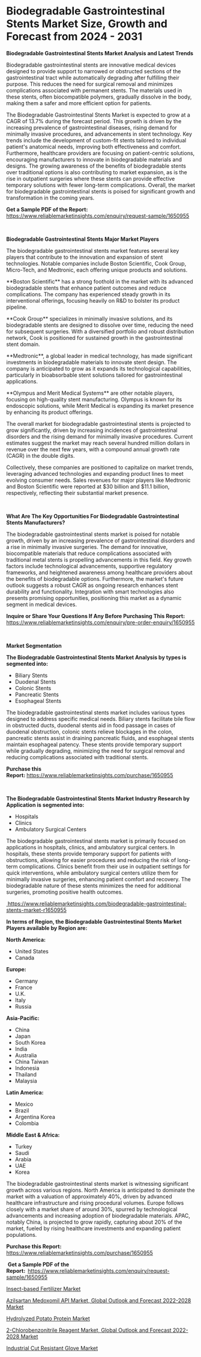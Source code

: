 <p><h1>Biodegradable Gastrointestinal Stents Market Size, Growth and Forecast from 2024 - 2031</h1></p><p><strong>Biodegradable Gastrointestinal Stents Market Analysis and Latest Trends</strong></p>
<p><p>Biodegradable gastrointestinal stents are innovative medical devices designed to provide support to narrowed or obstructed sections of the gastrointestinal tract while automatically degrading after fulfilling their purpose. This reduces the need for surgical removal and minimizes complications associated with permanent stents. The materials used in these stents, often biocompatible polymers, gradually dissolve in the body, making them a safer and more efficient option for patients.</p><p>The Biodegradable Gastrointestinal Stents Market is expected to grow at a CAGR of 13.7% during the forecast period. This growth is driven by the increasing prevalence of gastrointestinal diseases, rising demand for minimally invasive procedures, and advancements in stent technology. Key trends include the development of custom-fit stents tailored to individual patient's anatomical needs, improving both effectiveness and comfort. Furthermore, healthcare providers are focusing on patient-centric solutions, encouraging manufacturers to innovate in biodegradable materials and designs. The growing awareness of the benefits of biodegradable stents over traditional options is also contributing to market expansion, as is the rise in outpatient surgeries where these stents can provide effective temporary solutions with fewer long-term complications. Overall, the market for biodegradable gastrointestinal stents is poised for significant growth and transformation in the coming years.</p></p>
<p><strong>Get a Sample PDF of the Report:&nbsp;</strong> <a href="https://www.reliablemarketinsights.com/enquiry/request-sample/1650955?utm_campaign=1340&utm_medium=2&utm_source=Github&utm_content=ia&utm_term=12102024&utm_id=biodegradable-gastrointestinal-stents">https://www.reliablemarketinsights.com/enquiry/request-sample/1650955</a></p>
<p>&nbsp;</p>
<p><strong>Biodegradable Gastrointestinal Stents Major Market Players</strong></p>
<p><p>The biodegradable gastrointestinal stents market features several key players that contribute to the innovation and expansion of stent technologies. Notable companies include Boston Scientific, Cook Group, Micro-Tech, and Medtronic, each offering unique products and solutions.</p><p>**Boston Scientific** has a strong foothold in the market with its advanced biodegradable stents that enhance patient outcomes and reduce complications. The company has experienced steady growth in its interventional offerings, focusing heavily on R&D to bolster its product pipeline. </p><p>**Cook Group** specializes in minimally invasive solutions, and its biodegradable stents are designed to dissolve over time, reducing the need for subsequent surgeries. With a diversified portfolio and robust distribution network, Cook is positioned for sustained growth in the gastrointestinal stent domain.</p><p>**Medtronic**, a global leader in medical technology, has made significant investments in biodegradable materials to innovate stent design. The company is anticipated to grow as it expands its technological capabilities, particularly in bioabsorbable stent solutions tailored for gastrointestinal applications.</p><p>**Olympus and Merit Medical Systems** are other notable players, focusing on high-quality stent manufacturing. Olympus is known for its endoscopic solutions, while Merit Medical is expanding its market presence by enhancing its product offerings.</p><p>The overall market for biodegradable gastrointestinal stents is projected to grow significantly, driven by increasing incidences of gastrointestinal disorders and the rising demand for minimally invasive procedures. Current estimates suggest the market may reach several hundred million dollars in revenue over the next few years, with a compound annual growth rate (CAGR) in the double digits.</p><p>Collectively, these companies are positioned to capitalize on market trends, leveraging advanced technologies and expanding product lines to meet evolving consumer needs. Sales revenues for major players like Medtronic and Boston Scientific were reported at $30 billion and $11.1 billion, respectively, reflecting their substantial market presence.</p></p>
<p>&nbsp;</p>
<p><strong>What Are The Key Opportunities For Biodegradable Gastrointestinal Stents Manufacturers?</strong></p>
<p><p>The biodegradable gastrointestinal stents market is poised for notable growth, driven by an increasing prevalence of gastrointestinal disorders and a rise in minimally invasive surgeries. The demand for innovative, biocompatible materials that reduce complications associated with traditional metal stents is propelling advancements in this field. Key growth factors include technological advancements, supportive regulatory frameworks, and heightened awareness among healthcare providers about the benefits of biodegradable options. Furthermore, the market's future outlook suggests a robust CAGR as ongoing research enhances stent durability and functionality. Integration with smart technologies also presents promising opportunities, positioning this market as a dynamic segment in medical devices.</p></p>
<p><strong>Inquire or Share Your Questions If Any Before Purchasing This Report:</strong> <a href="https://www.reliablemarketinsights.com/enquiry/pre-order-enquiry/1650955?utm_campaign=1340&utm_medium=2&utm_source=Github&utm_content=ia&utm_term=12102024&utm_id=biodegradable-gastrointestinal-stents">https://www.reliablemarketinsights.com/enquiry/pre-order-enquiry/1650955</a></p>
<p>&nbsp;</p>
<p><strong>Market Segmentation</strong></p>
<p><strong>The Biodegradable Gastrointestinal Stents Market Analysis by types is segmented into:</strong></p>
<p><ul><li>Biliary Stents</li><li>Duodenal Stents</li><li>Colonic Stents</li><li>Pancreatic Stents</li><li>Esophageal Stents</li></ul></p>
<p><p>The biodegradable gastrointestinal stents market includes various types designed to address specific medical needs. Biliary stents facilitate bile flow in obstructed ducts, duodenal stents aid in food passage in cases of duodenal obstruction, colonic stents relieve blockages in the colon, pancreatic stents assist in draining pancreatic fluids, and esophageal stents maintain esophageal patency. These stents provide temporary support while gradually degrading, minimizing the need for surgical removal and reducing complications associated with traditional stents.</p></p>
<p><strong>Purchase this Report:&nbsp;</strong><a href="https://www.reliablemarketinsights.com/purchase/1650955?utm_campaign=1340&utm_medium=2&utm_source=Github&utm_content=ia&utm_term=12102024&utm_id=biodegradable-gastrointestinal-stents">https://www.reliablemarketinsights.com/purchase/1650955</a></p>
<p>&nbsp;</p>
<p><strong>The Biodegradable Gastrointestinal Stents Market Industry Research by Application is segmented into:</strong></p>
<p><ul><li>Hospitals</li><li>Clinics</li><li>Ambulatory Surgical Centers</li></ul></p>
<p><p>The biodegradable gastrointestinal stents market is primarily focused on applications in hospitals, clinics, and ambulatory surgical centers. In hospitals, these stents provide temporary support for patients with obstructions, allowing for easier procedures and reducing the risk of long-term complications. Clinics benefit from their use in outpatient settings for quick interventions, while ambulatory surgical centers utilize them for minimally invasive surgeries, enhancing patient comfort and recovery. The biodegradable nature of these stents minimizes the need for additional surgeries, promoting positive health outcomes.</p></p>
<p><a href="https://www.reliablemarketinsights.com/biodegradable-gastrointestinal-stents-market-r1650955?utm_campaign=1340&utm_medium=2&utm_source=Github&utm_content=ia&utm_term=12102024&utm_id=biodegradable-gastrointestinal-stents">&nbsp;https://www.reliablemarketinsights.com/biodegradable-gastrointestinal-stents-market-r1650955</a></p>
<p><strong>In terms of Region, the Biodegradable Gastrointestinal Stents Market Players available by Region are:</strong></p>
<p>
    <p> <strong> North America: </strong>
        <ul>
            <li>United States</li>
            <li>Canada</li>
        </ul>
        </p> 
    <p> <strong> Europe: </strong>
        <ul>
            <li>Germany</li>
            <li>France</li>
            <li>U.K.</li>
            <li>Italy</li>
            <li>Russia</li>
        </ul>
        </p> 
    <p> <strong> Asia-Pacific: </strong>
        <ul>
            <li>China</li>
            <li>Japan</li>
            <li>South Korea</li>
            <li>India</li>
            <li>Australia</li>
            <li>China Taiwan</li>
            <li>Indonesia</li>
            <li>Thailand</li>
            <li>Malaysia</li>
        </ul>
        </p> 
    <p> <strong> Latin America: </strong>
        <ul>
            <li>Mexico</li>
            <li>Brazil</li>
            <li>Argentina Korea</li>
            <li>Colombia</li>
        </ul>
        </p> 
    <p> <strong> Middle East & Africa: </strong>
        <ul>
            <li>Turkey</li>
            <li>Saudi</li>
            <li>Arabia</li>
            <li>UAE</li>
            <li>Korea</li>
        </ul>
    </p>
    </p>
<p><p>The biodegradable gastrointestinal stents market is witnessing significant growth across various regions. North America is anticipated to dominate the market with a valuation of approximately 40%, driven by advanced healthcare infrastructure and rising procedural volumes. Europe follows closely with a market share of around 30%, spurred by technological advancements and increasing adoption of biodegradable materials. APAC, notably China, is projected to grow rapidly, capturing about 20% of the market, fueled by rising healthcare investments and expanding patient populations.</p></p>
<p><strong>Purchase this Report: </strong><a href="https://www.reliablemarketinsights.com/purchase/1650955?utm_campaign=1340&utm_medium=2&utm_source=Github&utm_content=ia&utm_term=12102024&utm_id=biodegradable-gastrointestinal-stents">https://www.reliablemarketinsights.com/purchase/1650955</a></p>
<p>&nbsp;<strong>Get a Sample PDF of the Report:&nbsp;&nbsp;</strong><a href="https://www.reliablemarketinsights.com/enquiry/request-sample/1650955?utm_campaign=1340&utm_medium=2&utm_source=Github&utm_content=ia&utm_term=12102024&utm_id=biodegradable-gastrointestinal-stents">https://www.reliablemarketinsights.com/enquiry/request-sample/1650955</a></p>
<p><strong></strong></p>
<p><p><a href="https://www.linkedin.com/pulse/emerging-opportunities-challenges-global-insect-based-fertilizer-awe5e?utm_campaign=1340&utm_medium=2&utm_source=Github&utm_content=ia&utm_term=12102024&utm_id=biodegradable-gastrointestinal-stents">Insect-based Fertilizer Market</a></p><p><a href="https://github.com/RogerBennett414/Market-Research-Report-List-1/blob/main/azilsartan-medoxomil-api-market-global-outlook-and-forecast-2022-2028-market.md?utm_campaign=1340&utm_medium=2&utm_source=Github&utm_content=ia&utm_term=12102024&utm_id=biodegradable-gastrointestinal-stents">Azilsartan Medoxomil API Market, Global Outlook and Forecast 2022-2028 Market</a></p><p><a href="https://www.linkedin.com/pulse/hydrolyzed-potato-protein-market-innovations-trends-comprehensive-tenue?utm_campaign=1340&utm_medium=2&utm_source=Github&utm_content=ia&utm_term=12102024&utm_id=biodegradable-gastrointestinal-stents">Hydrolyzed Potato Protein Market</a></p><p><a href="https://github.com/sumonsky0m/Market-Research-Report-List-1/blob/main/2-chlorobenzonitrile-reagent-market-global-outlook-and-forecast-2022-2028-market.md?utm_campaign=1340&utm_medium=2&utm_source=Github&utm_content=ia&utm_term=12102024&utm_id=biodegradable-gastrointestinal-stents">2-Chlorobenzonitrile Reagent Market, Global Outlook and Forecast 2022-2028 Market</a></p><p><a href="https://www.linkedin.com/pulse/industrial-cut-resistant-glove-market-size-share-analysis-c2qte?utm_campaign=1340&utm_medium=2&utm_source=Github&utm_content=ia&utm_term=12102024&utm_id=biodegradable-gastrointestinal-stents">Industrial Cut Resistant Glove Market</a></p></p>